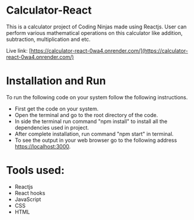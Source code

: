 # Calculator-React
This is a calculator project of Coding Ninjas made using Reactjs. User can perform various mathematical operations on this calculator like addition, subtraction, multiplication and etc.

Live link: [https://calculator-react-0wa4.onrender.com/](https://calculator-react-0wa4.onrender.com/)

# Installation and Run
To run the following code on your system follow the following instructions.
- First get the code on your system.
- Open the terminal and go to the root directory of the code.
- In side the terminal run command "npm install" to install all the dependencies used in project.
- After complete installation, run command "npm start" in terminal.
- To see the output in your web browser go to the following address [https://localhost:3000](https://localhost:3000).

# Tools used:
- Reactjs
- React hooks
- JavaScript
- CSS
- HTML

